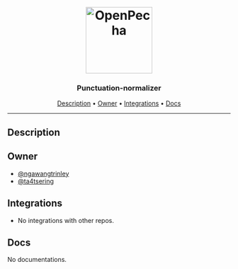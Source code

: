 <h1 align="center">
  <br>
  <a href="https://openpecha.org"><img src="https://avatars.githubusercontent.com/u/82142807?s=400&u=19e108a15566f3a1449bafb03b8dd706a72aebcd&v=4" alt="OpenPecha" width="150"></a>
  <br>
</h1>

<h3 align="center">Punctuation-normalizer</h3>


<!-- Replace the title of the repository -->

<p align="center">
  <a href="#description">Description</a> •
  <a href="#owner">Owner</a> •
  <a href="#integrations">Integrations</a> •
  <a href="#docs">Docs</a>
</p>
<hr>

## Description


<!-- This section provides a high-level overview for the repo -->

## Owner

- [@ngawangtrinley](https://github.com/ngawangtrinley)
- [@ta4tsering](https://github.com/ta4tsering)

<!-- This section lists the owners of the repo -->

## Integrations


- No integrations with other repos.

<!-- This section must list as bulleted list how this repo depends or is integrated with other repos -->

## Docs

No documentations.
